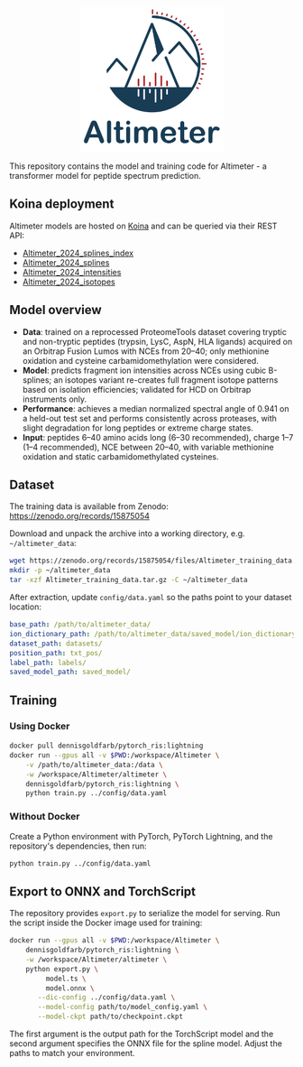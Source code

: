 <p align="center">
  <img src="assets/Altimeter.svg" alt="Altimeter Logo" width="256" height="256"/>
</p>

This repository contains the model and training code for Altimeter - a transformer model for peptide spectrum prediction.

## Koina deployment

Altimeter models are hosted on [Koina](https://koina.wilhelmlab.org) and can be queried via their REST API:

- [Altimeter_2024_splines_index](https://koina.wilhelmlab.org/docs#post-/Altimeter_2024_splines_index/infer)
- [Altimeter_2024_splines](https://koina.wilhelmlab.org/docs#post-/Altimeter_2024_splines/infer)
- [Altimeter_2024_intensities](https://koina.wilhelmlab.org/docs#post-/Altimeter_2024_intensities/infer)
- [Altimeter_2024_isotopes](https://koina.wilhelmlab.org/docs#post-/Altimeter_2024_isotopes/infer)

## Model overview

- **Data**: trained on a reprocessed ProteomeTools dataset covering tryptic and non-tryptic peptides (trypsin, LysC, AspN, HLA ligands) acquired on an Orbitrap Fusion Lumos with NCEs from 20–40; only methionine oxidation and cysteine carbamidomethylation were considered.
- **Model**: predicts fragment ion intensities across NCEs using cubic B-splines; an isotopes variant re-creates full fragment isotope patterns based on isolation efficiencies; validated for HCD on Orbitrap instruments only.
- **Performance**: achieves a median normalized spectral angle of 0.941 on a held-out test set and performs consistently across proteases, with slight degradation for long peptides or extreme charge states.
- **Input**: peptides 6–40 amino acids long (6–30 recommended), charge 1–7 (1–4 recommended), NCE between 20–40, with variable methionine oxidation and static carbamidomethylated cysteines.

## Dataset

The training data is available from Zenodo: https://zenodo.org/records/15875054

Download and unpack the archive into a working directory, e.g. `~/altimeter_data`:

```bash
wget https://zenodo.org/records/15875054/files/Altimeter_training_data.tar.gz?download=1 -O Altimeter_training_data.tar.gz
mkdir -p ~/altimeter_data
tar -xzf Altimeter_training_data.tar.gz -C ~/altimeter_data
```

After extraction, update `config/data.yaml` so the paths point to your dataset location:

```yaml
base_path: /path/to/altimeter_data/
ion_dictionary_path: /path/to/altimeter_data/saved_model/ion_dictionary.txt
dataset_path: datasets/
position_path: txt_pos/
label_path: labels/
saved_model_path: saved_model/
```

## Training

### Using Docker

```bash
docker pull dennisgoldfarb/pytorch_ris:lightning
docker run --gpus all -v $PWD:/workspace/Altimeter \
    -v /path/to/altimeter_data:/data \
    -w /workspace/Altimeter/altimeter \
    dennisgoldfarb/pytorch_ris:lightning \
    python train.py ../config/data.yaml
```

### Without Docker

Create a Python environment with PyTorch, PyTorch Lightning, and the
repository's dependencies, then run:

```bash
python train.py ../config/data.yaml
```

## Export to ONNX and TorchScript

The repository provides `export.py` to serialize the model for
serving. Run the script inside the Docker image used for training:

```bash
docker run --gpus all -v $PWD:/workspace/Altimeter \
    dennisgoldfarb/pytorch_ris:lightning \
    -w /workspace/Altimeter/altimeter \
    python export.py \
         model.ts \
         model.onnx \
       --dic-config ../config/data.yaml \
       --model-config path/to/model_config.yaml \
       --model-ckpt path/to/checkpoint.ckpt
```

The first argument is the output path for the TorchScript model and the
second argument specifies the ONNX file for the spline model. Adjust the
paths to match your environment.